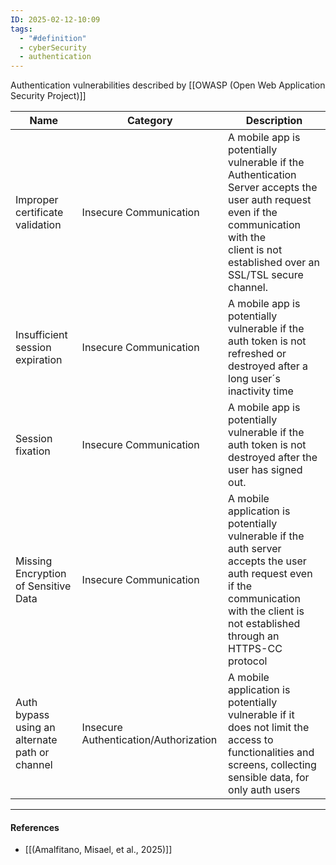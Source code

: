 ```yaml
---
ID: 2025-02-12-10:09
tags:
  - "#definition"
  - cyberSecurity
  - authentication
---
```

Authentication vulnerabilities described by [[OWASP (Open Web Application Security Project)]]

| Name                                           | Category                              | Description                                                                                                                                                                                              |
| ---------------------------------------------- | ------------------------------------- | -------------------------------------------------------------------------------------------------------------------------------------------------------------------------------------------------------- |
| Improper certificate validation                | Insecure Communication                | A mobile app is potentially vulnerable if the Authentication Server accepts the user auth request even if the communication with the<br>client is not established over an SSL/TSL secure<br>channel.<br> |
| Insufficient session expiration                | Insecure Communication                | A mobile app is potentially vulnerable if the auth token is not refreshed or destroyed after a long user´s<br>inactivity time                                                                            |
| Session fixation                               | Insecure Communication                | A mobile app is potentially vulnerable if the auth token is not destroyed after the user has signed out.<br>                                                                                             |
| Missing Encryption of Sensitive Data           | Insecure Communication                | A mobile application is potentially vulnerable if the auth server accepts the user auth request even if the communication with the client is not established through an HTTPS-CC protocol                |
| Auth bypass using an alternate path or channel | Insecure Authentication/Authorization | A mobile application is potentially vulnerable if it does not limit the access to functionalities and screens, collecting sensible data, for only auth users                                             |


---
#### References
- [[(Amalfitano, Misael, et al., 2025)]]